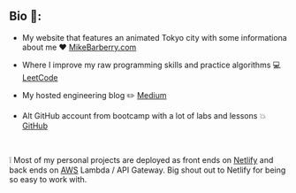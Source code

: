 ## Bio :rocket::

 - My website that features an animated Tokyo city with some informationa about me  :heart:  [MikeBarberry.com](https://mikebarberry.com)

 - Where I improve my raw programming skills and practice algorithms  :computer:  [LeetCode](https://leetcode.com/Mbarberry/)

 - My hosted engineering blog  :pencil2:  [Medium](https://mikebarberry.medium.com/)

 - Alt GitHub account from bootcamp with a lot of labs and lessons  :boom:  [GitHub](https://github.com/MikeBarberry-Flatiron)

&nbsp;

:grey_exclamation: Most of my personal projects are deployed as front ends on [Netlify](https://www.netlify.com) and back ends on [AWS](https://aws.amazon.com) Lambda / API Gateway. Big shout out to Netlify for being so easy to work with.
